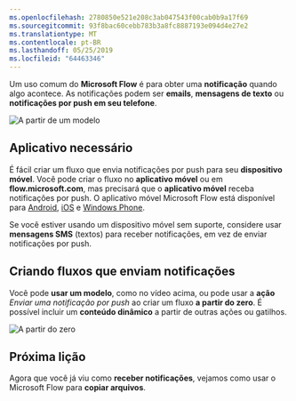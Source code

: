 ```yaml
---
ms.openlocfilehash: 2780850e521e208c3ab047543f00cab0b9a17f69
ms.sourcegitcommit: 93f8bac60cebb783b3a8fc8887193e094d4e27e2
ms.translationtype: MT
ms.contentlocale: pt-BR
ms.lasthandoff: 05/25/2019
ms.locfileid: "64463346"
---
```

Um uso comum do **Microsoft Flow** é para obter uma **notificação** quando algo acontece.  As notificações podem ser **emails**, **mensagens de texto** ou **notificações por push em seu telefone**.

![A partir de um modelo](./media/learning-get-notifications/template-notifications.png)

## <a name="required-app"></a>Aplicativo necessário
É fácil criar um fluxo que envia notificações por push para seu **dispositivo móvel**.  Você pode criar o fluxo no **aplicativo móvel** ou em **flow.microsoft.com**, mas precisará que o **aplicativo móvel** receba notificações por push. O aplicativo móvel Microsoft Flow está disponível para [Android](https://aka.ms/flowmobiledocsandroid), [iOS](https://aka.ms/flowmobiledocsios) e [Windows Phone](https://aka.ms/flowmobilewindows).

Se você estiver usando um dispositivo móvel sem suporte, considere usar **mensagens SMS** (textos) para receber notificações, em vez de enviar notificações por push.

## <a name="creating-flows-that-send-notifications"></a>Criando fluxos que enviam notificações
Você pode **usar um modelo**, como no vídeo acima, ou pode usar a **ação** *Enviar uma notificação por push* ao criar um fluxo **a partir do zero**.  É possível incluir um **conteúdo dinâmico** a partir de outras ações ou gatilhos.

![A partir do zero](./media/learning-get-notifications/notification-action.png)

## <a name="next-lesson"></a>Próxima lição
Agora que você já viu como **receber notificações**, vejamos como usar o Microsoft Flow para **copiar arquivos**.

